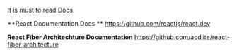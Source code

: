 It is must to read Docs 

**React Documentation Docs **
https://github.com/reactjs/react.dev



**React Fiber Architechture Documentation** 
https://github.com/acdlite/react-fiber-architecture